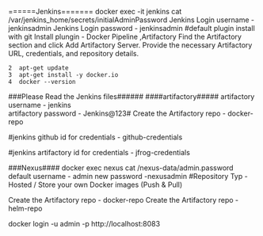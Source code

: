 
======Jenkins=======
docker exec -it jenkins cat /var/jenkins_home/secrets/initialAdminPassword
Jenkins Login username - jenkinsadmin 
Jenkins Login password - jenkinsadmin
#default plugin install with git
Install plungin - Docker Pipeline ,Artifactory
Find the Artifactory section and click Add Artifactory Server.
Provide the necessary Artifactory URL, credentials, and repository details.

    2  apt-get update
    3  apt-get install -y docker.io
    4  docker --version

###Please Read the Jenkins files######
####artifactory#####
 artifactory username - jenkins  
artifactory password - Jenkins@123#
Create the Artifactory repo - docker-repo


#jenkins github id  for credentials - github-credentials

#jenkins artifactory id  for credentials - jfrog-credentials


###Nexus####
docker exec nexus cat /nexus-data/admin.password
default username - admin
new password -nexusadmin
#Repository Typ - Hosted / Store your own Docker images (Push & Pull)

Create the Artifactory repo - docker-repo
Create the Artifactory repo - helm-repo

docker login -u admin -p <your-password> http://localhost:8083
